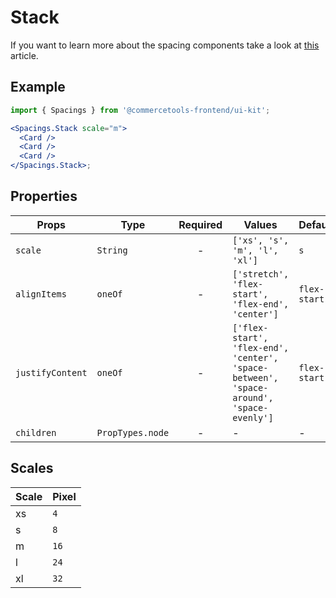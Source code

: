 # Stack

If you want to learn more about the spacing components take a look at
[this](https://medium.com/eightshapes-llc/space-in-design-systems-188bcbae0d62)
article.

## Example

```jsx
import { Spacings } from '@commercetools-frontend/ui-kit';

<Spacings.Stack scale="m">
  <Card />
  <Card />
  <Card />
</Spacings.Stack>;
```

## Properties

| Props            | Type             | Required | Values                                                                                  | Default      |
| ---------------- | ---------------- | :------: | --------------------------------------------------------------------------------------- | ------------ |
| `scale`          | `String`         |    -     | `['xs', 's', 'm', 'l', 'xl']`                                                           | `s`          |
| `alignItems`     | `oneOf`          |    -     | `['stretch', 'flex-start', 'flex-end', 'center']`                                       | `flex-start` |
| `justifyContent` | `oneOf`          |    -     | `['flex-start', 'flex-end', 'center', 'space-between', 'space-around', 'space-evenly']` | `flex-start` |
| `children`       | `PropTypes.node` |    -     | -                                                                                       | -            |

## Scales

| Scale | Pixel |
| :---- | :---- |
| xs    | `4`   |
| s     | `8`   |
| m     | `16`  |
| l     | `24`  |
| xl    | `32`  |

